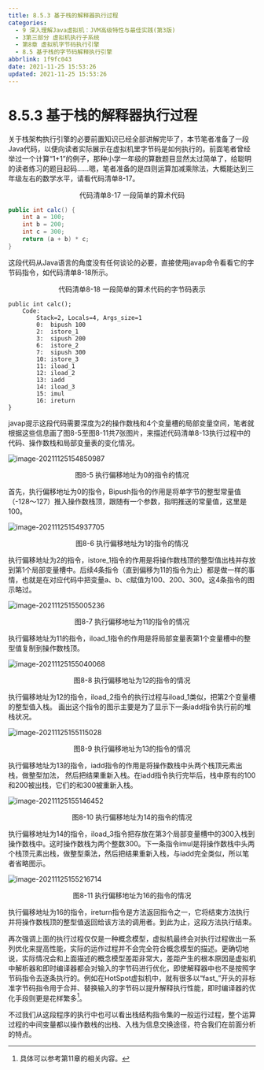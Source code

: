 ```yaml
---
title: 8.5.3 基于栈的解释器执行过程
categories:
  - 9 深入理解Java虛拟机：JVM高级特性与最佳实践(第3版)
  - 3第三部分 虚拟机执行子系统
  - 第8章 虚拟机字节码执行引擎
  - 8.5 基于栈的字节码解释执行引擎
abbrlink: 1f9fc043
date: 2021-11-25 15:53:26
updated: 2021-11-25 15:53:26
---
```

# 8.5.3 基于栈的解释器执行过程
关于栈架构执行引擎的必要前置知识已经全部讲解完毕了，本节笔者准备了一段Java代码，以便向读者实际展示在虚拟机里字节码是如何执行的。前面笔者曾经举过一个计算“1+1”的例子，那种小学一年级的算数题目显然太过简单了，给聪明的读者练习的题目起码……嗯，笔者准备的是四则运算加减乘除法，大概能达到三年级左右的数学水平，请看代码清单8-17。

<center>代码清单8-17 一段简单的算术代码</center>

```java
public int calc() {
    int a = 100;
    int b = 200;
    int c = 300;
    return (a + b) * c;
}
```
这段代码从Java语言的角度没有任何谈论的必要，直接使用javap命令看看它的字节码指令，如代码清单8-18所示。

<center>代码清单8-18 一段简单的算术代码的字节码表示</center>


```
public int calc(); 
    Code:
        Stack=2, Locals=4, Args_size=1
		0:	bipush 100
		2:	istore_1
		3:	sipush 200
		6:	istore_2
		7:	sipush 300
		10:	istore_3
		11:	iload_1
		12:	iload_2
		13:	iadd
		14:	iload_3
		15:	imul
		16:	ireturn 
}
```
javap提示这段代码需要深度为2的操作数栈和4个变量槽的局部变量空间，笔者就根据这些信息画了图8-5至图8-11共7张图片，来描述代码清单8-13执行过程中的代码、操作数栈和局部变量表的变化情况。

![image-20211125154850987](https://gitee.com/XiaoLan223/images/raw/master/Blog/Sum/20211125154851.png)

<center>图8-5 执行偏移地址为0的指令的情况</center>

首先，执行偏移地址为0的指令，Bipush指令的作用是将单字节的整型常量值（-128～127）推入操作数栈顶，跟随有一个参数，指明推送的常量值，这里是100。

![image-20211125154937705](https://gitee.com/XiaoLan223/images/raw/master/Blog/Sum/20211125154937.png)

<center>图8-6 执行偏移地址为1的指令的情况</center>

执行偏移地址为2的指令，istore_1指令的作用是将操作数栈顶的整型值出栈并存放到第1个局部变量槽中。后续4条指令（直到偏移为11的指令为止）都是做一样的事情，也就是在对应代码中把变量a、b、c赋值为100、200、300。这4条指令的图示略过。

![image-20211125155005236](https://gitee.com/XiaoLan223/images/raw/master/Blog/Sum/20211125155005.png)

<center>图8-7 执行偏移地址为11的指令的情况</center>

执行偏移地址为11的指令，iload_1指令的作用是将局部变量表第1个变量槽中的整型值复制到操作数栈顶。

![image-20211125155040068](https://gitee.com/XiaoLan223/images/raw/master/Blog/Sum/20211125155040.png)

<center>图8-8 执行偏移地址为12的指令的情况</center>

执行偏移地址为12的指令，iload_2指令的执行过程与iload_1类似，把第2个变量槽的整型值入栈。 画出这个指令的图示主要是为了显示下一条iadd指令执行前的堆栈状况。

![image-20211125155115028](https://gitee.com/XiaoLan223/images/raw/master/Blog/Sum/20211125155115.png)

<center>图8-9 执行偏移地址为13的指令的情况</center>

执行偏移地址为13的指令，iadd指令的作用是将操作数栈中头两个栈顶元素出栈，做整型加法， 然后把结果重新入栈。在iadd指令执行完毕后，栈中原有的100和200被出栈，它们的和300被重新入栈。

![image-20211125155146452](https://gitee.com/XiaoLan223/images/raw/master/Blog/Sum/20211125155146.png)

<center>图8-10 执行偏移地址为14的指令的情况</center>

执行偏移地址为14的指令，iload_3指令把存放在第3个局部变量槽中的300入栈到操作数栈中。这时操作数栈为两个整数300。下一条指令imul是将操作数栈中头两个栈顶元素出栈，做整型乘法，然后把结果重新入栈，与iadd完全类似，所以笔者省略图示。

![image-20211125155216714](https://gitee.com/XiaoLan223/images/raw/master/Blog/Sum/20211125155216.png)

<center>图8-11 执行偏移地址为16的指令的情况</center>

执行偏移地址为16的指令，ireturn指令是方法返回指令之一，它将结束方法执行并将操作数栈顶的整型值返回给该方法的调用者。到此为止，这段方法执行结束。

再次强调上面的执行过程仅仅是一种概念模型，虚拟机最终会对执行过程做出一系列优化来提高性能，实际的运作过程并不会完全符合概念模型的描述。更确切地说，实际情况会和上面描述的概念模型差距非常大，差距产生的根本原因是虚拟机中解析器和即时编译器都会对输入的字节码进行优化，即使解释器中也不是按照字节码指令去逐条执行的。例如在HotSpot虚拟机中，就有很多以“fast_”开头的非标准字节码指令用于合并、替换输入的字节码以提升解释执行性能，即时编译器的优化手段则更是花样繁多[^1]。

不过我们从这段程序的执行中也可以看出栈结构指令集的一般运行过程，整个运算过程的中间变量都以操作数栈的出栈、入栈为信息交换途径，符合我们在前面分析的特点。

[^1]: 具体可以参考第11章的相关内容。
